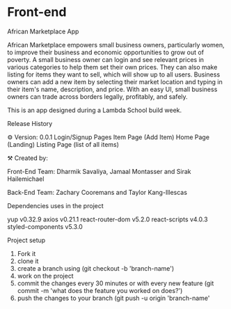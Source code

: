 # Front-end

African Marketplace App

African Marketplace empowers small business owners, particularly women, to improve their business and economic opportunities to grow out of poverty. A small business owner can login and see relevant prices in various categories to help them set their own prices. They can also make listing for items they want to sell, which will show up to all users. Business owners can add a new item by selecting their market location and typing in their item's name, description, and price. With an easy UI, small business owners can trade across borders legally, profitably, and safely.

This is an app designed during a Lambda School build week.

Release History

⚙️ Version: 0.0.1 Login/Signup Pages Item Page (Add Item) Home Page (Landing) Listing Page (list of all items)

⚒ Created by:

Front-End Team: Dharmik Savaliya, Jamaal Montasser and Sirak Hailemichael

Back-End Team: Zachary Cooremans and Taylor Kang-Illescas

Dependencies uses in the project

yup v0.32.9
axios v0.21.1
react-router-dom v5.2.0
react-scripts v4.0.3
styled-components v5.3.0

Project setup

1. Fork it 
2. clone it 
3. create a branch using (git checkout -b 'branch-name')
4. work on the project 
5. commit the changes every 30 minutes or with every new feature (git commit -m 'what does the feature you worked on does?')
6. push the changes to your branch (git push -u origin 'branch-name'



